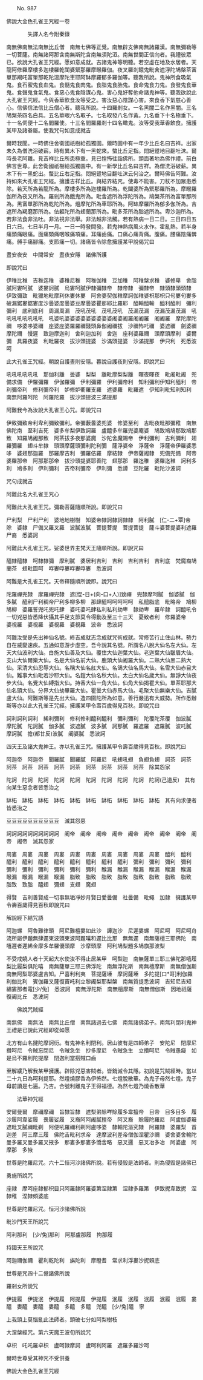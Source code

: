﻿　　No. 987

佛說大金色孔雀王咒經一卷

　　　　失譯人名今附秦錄


南無佛南無法南無比丘僧　南無七佛等正覺。南無辟支佛南無諸羅漢。南無彌勒等一切菩薩。南無諸阿那含南無斯陀含南無須陀洹。南無世間正信向者。我禮彼眾已。欲說大孔雀王咒經。愿如意成就。吉諸鬼神等明聽。若空虛在地及水居者。天龍阿修羅摩樓多迦樓羅乾闥婆緊那羅摩睺羅伽。夜叉羅剎餓鬼毗舍遮浮陀鳩槃茶富單那羯吒富單那乾陀溫摩陀車耶阿缽摩羅郁多羅伽等。聽我所說。鬼神所食吸氣鬼。食石蜜鬼食血鬼。食髓鬼食肉鬼。食脂鬼食胎鬼。食命鬼食力鬼。食發鬼食華鬼。食聲鬼食氣鬼。食惡心鬼食陰謀心鬼。害心鬼好奪他命諸鬼神等。聽我欲說此大孔雀王咒經。今與香華飲食汝等受之。害汝惡心陰謀心害。來食香下氣慈心善心。信佛信法信比丘僧心者。聽我所說。十四羅剎女。一名黑闇二名作黑闇。三名鳩槃茶四名白具。五名華眼六名取子。七名取發八名作黃。九名垂下十名極垂下。十一名伺便十二名閻羅使。十三名閻羅羅剎十四名瞰鬼。汝等受我華香飲食。擁護某甲及諸眷屬。使我咒句如意成就吉

爾時我聞。一時佛住舍衛國祇樹給孤獨園。爾時園中有一年少比丘名曰吉祥。出家未久為僧洗浴破薪。時有異木下有一黑蛇來。螫比丘足指。悶絕躄地目翻吐沫。爾時長老阿難。見吉祥比丘所患極重。見已惶怖往詣佛所。頭面著地為佛作禮。前白佛言世尊。此舍衛國祇樹給孤獨園中。有一新學比丘名曰吉祥。為僧洗浴破薪。異木下有一黑蛇出。螫比丘右足指。悶絕躄地目翻吐沫云何治之。爾時佛告阿難。汝持如來大孔雀王咒經。擁護吉祥比丘。與結界結咒。使毒不能害。刀杖不加眾患悉除。若天所為若龍所為。摩樓多所為迦樓羅所為。乾闥婆所為緊那羅所為。摩睺羅伽所為夜叉所為。羅剎所為餓鬼所為。毗舍遮所為浮陀所為。鳩槃茶所為富單那所為。黑富單那所為乾陀所為。熅摩陀所為車耶所為。阿缽摩羅所為郁多伽所為。吉遮所為羯磨那所為。佉軀陀所為翅蘭那所為。毗多茶所為脂遮所為。卑沙迦所為。若非法食非法吐。非法視非法舉。非法越非法觸。若有熱病一日二日。三日四日五日六日。七日半月一月。一日一時發間發。若鬼神熱病風火水作。霍亂熱。若半身痛頭痛眼痛。面痛頦痛咽喉痛項痛。耳痛齒痛。口痛心痛背痛。腹痛。腰痛陰痛髀痛。髆手痛腳痛。支節痛一切。諸痛皆令除愈擁護某甲說偈咒曰

晝安夜安　中間常安　晝夜安隱　諸佛所護

即說咒曰

伊稚比稚　吉稚迄稚　婆稚尼稚　阿稚伽稚　豆加稚　阿稚槃求稚　婆修卑　舍脂　膩阿婁呵膩　婆婁訶膩　烏婁呵膩伊隸彌隸帝　隸帝隸　彌隸帝　隸頭隸頭頭隸　伊致彌致　毗獵地毗摩利休婁休婁　阿舍婆契伽稚摩訶伽稚婆枳那枳只句婁句婁多破漏鋸婁鋸婁度沙曇婆度曇婆豆摩曇婆瞿那耶比羅耶　醯輸醯輸　醯利醯利　彌利彌利　底利底利　周漏周漏　茂吼茂吼　茂吼茂吼　茂漏茂漏　茂漏茂漏茂漏　吼吼吼吼吼吼吼吼　吼婆吼婆婆婆婆婆婆婆婆婆阇婆阇羅阇阇羅　阇阇羅　摩陀摩陀禰　哆婆哆婆禰　座婆座婆羅羅禰錢頭鼻伽阇禰拔　沙禰怖吒禰　婆遮禰　劍婆禰　摩陀禰　慢遲　致迦摩迦利　舍利迦加利　舍迦　座利婆羅禰　頭摩頭摩利　婆爾彌　具羅夜婆　利毗羅夜　拔沙頭提婆　沙滿頭提婆　沙滿提那　伊只利　死悉波呵

此大孔雀王咒經。朝說自護晝則安隱。暮說自護夜則安隱。即說咒曰

吼吼吼吼吼吼　那伽利離　曇婆　梨梨　離毗摩梨梨離　暉夜暉夜　毗阇毗阇　兜備求備　伊羅彌羅　伊伽羅彌　伊利彌羅　伊利彌帝利　知利彌利伊知利醯利　帝利彌帝利　修利彌帝利　妒修妒衢羅支羅　遮婆羅　毗羅遮　伊知利毗知利知利　南無阿羅呵陀　阿羅陀羅　拔沙頭提波三滿提那

阿難我今為汝說大孔雀王心咒。即說咒曰

伊致彌致帝利卑利彌致彌利。帝彌藪曇婆兜婆　修婆至利　吉毗夜毗那彌稚　南無佛陀南　至利吉死　婆多牟梨伊致訶羅　盧醯多牟羅兜婆庵婆　鳩致鳩鳩那致鳩那致　知羅鳩阇那致　阿茶拔多夜那婆魔　沙陀舍魔賜帝　伊利彌利　吉利彌利　翅羅彌羅　翅斗牟隸　頭頭摩薩頭彌利陀利彌　薩浮婆帝　浮薩帝　浮薩帝伊羅婆悉哆　婆翅那迦羅　那羅摩吉利　彌羅佶羅　摩結隸　伊帝薩阇隸　兜備兜備　阿帝婆羅那帝　阿那那那帝　拔沙頭提婆耶善陀　翅那那　羅迄稚　婆羅迄稚　訶利多利　鳩多利　伊利彌利　吉帝利彌帝　伊利彌　悉譚　豆陀羅　毗陀沙波訶

咒句成就吉

阿難此名大孔雀王咒心

阿難此大孔雀王咒。彌勒菩薩隨順所說。即說咒曰

尸利梨　尸利尸利　婆地地樹樹　知婆帝隸訶隸訶隸隸　阿利膩　[仁-二+覃]帝　賒　婆隸　尸備叉羅叉羅　波膩波膩　菩提菩提　菩提菩提　薩斗婆菩提婆利遮羅尸裔　悉婆訶

阿難此大孔雀王咒。娑婆世界主梵天王隨順所說。即說咒曰

醯隸醯隸　呵隸隸彌　摩利膩　婆居利吉利　吉利　吉利吉利　吉利底　梵魔裔鳩蘭茶　翅毗圖呵　哹婁哹婁哹婁哹婁　悉波訶

阿難是大孔雀王咒。天帝釋隨順所說即。說咒曰

陀羅禪兜隸　摩羅禪兜隸　遮[惃-日+(向-口+人)]致禪　兜隸摩呵膩　伽婆膩　伽多膩　醯利尸利稠帝尸利多柳多柳　那肆醯呵呵呵呵呵　私醯脂底　毗略帝　鳩柳鳩柳　婆羅誓兜吒兜吒肆　婆吒婆吒肆私利私利劫卑　隸劫卑　羅牟隸　訶醯吼令一切兇惡皆悉降伏攝其手足支節莫令得動及至三十三天　憂致者利　修羅婆帝　　婆視羅　婆視羅　婆視羅　婆視羅　波帝　悉波訶

阿難汝受是先出神仙名號。終吉成就志念成就咒術成就。常修苦行止住山林。勢力自在威變速疾。五通如意游步虛空。吾今說其名號。所謂名八脫大仙名左大仙。左天大仙波利大仙。白施大仙善及大仙。覆住大仙迦葉大仙。老迦葉大仙皺眉大仙。支山大仙爾樂大仙。名是大仙名前大仙。鹿頭大仙阇羅大仙。二熟大仙黑二熟大仙。采清大仙忍辱大仙。名稱大仙名舡大仙。名鴿大仙名馬大仙。名雪大仙赤目大仙。難事大仙毗若沙耶大仙。名鎧大仙名秋大仙。太白大仙名歲大仙。無諍大仙夜步大仙。名覺大仙縛指大仙。持香大仙一角大仙。仙角大仙揭瞿大仙。單茶耶那大仙名頭大仙。分界大仙劫畢羅大仙。瞿曇大仙赤馬大仙。毛聚大仙無樂大仙。吉膩盧大仙。阿難斯等是先出大仙。造四圍陀所為如意。善行嚴迅有大威勢。所作悉辦斯等亦以此大孔雀王咒經。擁護某甲令壽百歲得見百秋。即說咒曰

訶利訶利訶利　絺利彌利　修利修利醯利醯利　彌利彌利　陀覆陀茶覆　伽波膩　摩陀膩　陀訶膩　伽多膩　波遮膩　波多膩　訶那膩　羅遮羅　遮羅膩　波吒膩　摩訶膩　擔(都甘反)波膩　阇婆膩　悉波訶

四天王及諸大鬼神王。亦以孔雀王咒。擁護某甲令壽百歲得見百秋。即說咒曰

阿迦帝　阿迦帝　聞羅膩　聞羅膩　阿羅尼　吼翅吼翅　負翅負翅　訶茶　訶茶　訶茶　訶茶　訶茶　訶茶　訶茶　訶茶　訶茶　訶茶　訶茶　除其怨家

陀訶　陀訶　陀訶　陀訶　陀訶　陀訶　陀訶　陀訶　陀訶　陀訶(己道反)　其有向某生惡念者皆悉治之

缽柘　缽柘　缽柘　缽柘　缽柘　缽柘　缽柘　缽柘　缽柘　缽柘　其有向求便者皆悉治之

豆豆豆豆豆豆豆豆豆豆　滅其怨惡

訶訶訶訶訶訶訶訶訶訶　阇帝　阇帝　阇帝　阇帝　阇帝　阇帝　阇帝　阇帝　阇帝　阇帝　滅其怨家

周婁　周婁　周婁　周婁　周婁　周婁　周婁　周婁　周婁　周婁　醯利　醯利　醯利　醯利　醯利　醯利　醯利　醯利　醯利　醯利　彌利　彌利　彌利　彌利　彌利　彌利　彌利　彌利　彌利　彌利　睺漏　睺漏　睺漏　睺漏　睺漏　睺漏　睺漏　睺漏　睺漏　睺漏　脂致　脂致　脂致　脂致　脂致　脂致　脂致　脂致　脂致　致脂　醯翅　彌翅　支翅　魔翅

得賢　吉利善賢成一切事無垢凈妙月賢日愛曇備　社曇備　毗蠅　加隸　擁護某甲令壽百歲得見百秋即說咒曰

解說經下結咒語

阿迦螺　阿魯難律頭　阿尼難檀婁如此沙　譚迦沙　尼遲婁螺　阿尼呵　阿尼呵舟流所屬伊題無肆遲東波頭東波阿題嘻和遲比比那　無無遲　南無薩檀三耶佛陀　南嘻遲者遲絺金摩多牟羅優頭摩　沙摩頭摩　阿利鳩梨題多鳩旗那波梨

不受戒嬈人者十天起大水使汝不得止居某甲　呵梨迦　南無薩單三耶三佛陀那嘻履梨比履梨俱陀嘻　南無薩單三耶三佛浮陀　南無浮陀斯　南無檀摩斯　南無僧伽斯　南無阿梨耶婆盧吉知。尸喜利利夷　菩提薩埵　摩訶薩埵　多陀提[口*哥]利伽羅利伽比利　賓伽羅叉薩復竇吒利立黎阇梨耶梨槃　南無質提悉波訶　吉知尼吉知　繡婁那者電[少/兔]　悉波訶　南無浮陀斯　南無檀摩斯　南無僧伽斯　因地祇薩　復阇比丘　悉波訶

　　佛說咒賊經

南無佛　南無法　南無比丘僧　南無諸過去七佛　南無諸佛弟子。南無利閉利鬼神王禮是已說此咒經即從如愿

北方有山名揵陀摩訶衍。有鬼神名利閉利。居山彼有是四師弟子　安陀尼　閉摩尼　攢呵尼　令賊忘閉尼　令賊急坐　抄多摩尼　令賊急生　立攢呵尼　令賊愚癡　如是烏不羅利陀提摩　閉迦利當搭賊口齒

至解縷乃解我某甲擁護。辟除兇惡害賊者。皆銷滅令其隱。初說是咒賊經時。當以二十九日為呵利提耶。然燈燒膠香為伊怖然。七燈脫散華。為鬼子母然七燈。鬼子母前讀是七遍。乃吉。合號利離鬼子王得福德。為然七燈乃燒香散華

　　法華神咒經

安爾曼爾　摩禰摩禰　旨隸旨隸　遮梨弟賒咩賒履多韋擅帝　目帝　目多目多　履沙履阿韋娑履　喪履娑履　叉裔阿阿阇膩擅帝　阿叉裔　賒履陀羅尼　阿盧伽婆簸遮毗叉膩禰毗剃　阿便吼羅禰利剃阿盧哆婆　隸輸陀漚究隸　阿羅隸　婆羅梨　首迦差　阿三摩三履　佛陀吉毗利求帝　達摩波利差帝僧伽涅瞿沙禰　婆舍婆舍輸陀　曼多羅叉曼多羅叉掖多　那婁多那婁多憍舍略　惡叉邏　惡叉冶多冶　阿婆盧　阿摩那　多掖

世尊是陀羅尼咒。六十二恒河沙諸佛所說。若有侵毀是法師者。則為侵毀是諸佛已

勇施所說咒

座隸　摩呵座隸郁枳目只阿羅隸阿羅婆第涅隸第　涅隸多羅第　伊致抳韋致抳　涅隸稚　涅隸頞婆底

世尊是陀羅尼咒。恒河沙諸佛所說

毗沙門天王所說咒

阿利那利　[少/兔]那利　阿那盧那履　拘那履

持國天王所說咒

阿迦禰伽禰　瞿利乾陀利　旃陀利　摩瞪耆　常求利浮婁沙抳頞底

世尊是咒四十二億諸佛所說

羅剎女所說咒

伊提履　伊提泯　伊提履　阿提履　伊提履　泯履　泯履　泯履　泯履　泯履　婁醯　婁醯　婁醯　婁醯　多醯　多醯　兜醯　[少/兔]醯　寧

上我頭上莫惱亂此法師者。頭破七分如阿梨樹枝

大涅槃經咒。第六天魔王波旬所說咒

卓枳　吒吒羅卓枳　盧呵隸摩訶　盧呵利阿羅　遮羅多羅沙呵

爾時世尊受其神咒不受供養

佛說大金色孔雀王咒經
